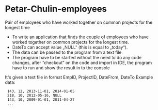 # Petar-Chulin-employees

Pair of employees who have worked together on common projects for the longest time

   - To write an application that finds the couple of employees who have worked together on common projects for the longest time.
   - DateTo can accept value „NULL“ (this is equal to „today“).
   - The data can be passed to the program from a text file
   - The program have to be started without the need to do any code changes, after “checkout” on the code and import in IDE, 
   the program have to run and show the result in    to the console

It's given a text file in format EmpID, ProjectID, DateFrom, DateTo Example data:

     143, 12, 2013-11-01, 2014-01-05
     218, 10, 2012-05-16, NULL
     143, 10, 2009-01-01, 2011-04-27
     ...
     
     
     
     


  


